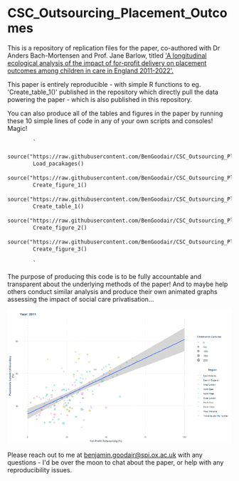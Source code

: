 # CSC_Outsourcing_Placement_Outcomes
This is a repository of replication files for the paper, co-authored with Dr Anders Bach-Mortensen and Prof. Jane Barlow, titled ['A longitudinal ecological analysis of the impact of for-profit delivery on placement outcomes among children in care in England 2011-2022'.](https://www.sciencedirect.com/science/article/pii/S0145213423002260?via%3Dihub)

This paper is entirely reproducible - with simple R functions to eg. 'Create_table_1()' published in the repository which directly pull the data powering the paper - which is also published in this repository.

You can also produce all of the tables and figures in the paper by running these 10 simple lines of code in any of your own scripts and consoles! Magic!


            `
            source("https://raw.githubusercontent.com/BenGoodair/CSC_Outsourcing_Placement_Outcomes/main/Code/Placements_load_libraries.R")
            Load_pacakages()
            source("https://raw.githubusercontent.com/BenGoodair/CSC_Outsourcing_Placement_Outcomes/main/Code/Placements_figure_1.R")
            Create_figure_1()
            source("https://raw.githubusercontent.com/BenGoodair/CSC_Outsourcing_Placement_Outcomes/main/Code/Placements_table_1.R")
            Create_table_1()
            source("https://raw.githubusercontent.com/BenGoodair/CSC_Outsourcing_Placement_Outcomes/main/Code/Placements_figure_2.R")
            Create_figure_2()
            source("https://raw.githubusercontent.com/BenGoodair/CSC_Outsourcing_Placement_Outcomes/main/Code/Placements_figure_3.R")
            Create_figure_3()

            `
The purpose of producing this code is to be fully accountable and transparent about the underlying methods of the paper! And to maybe help others conduct similar analysis and produce their own animated graphs assessing the impact of social care privatisation...

<p align="center">
  <img src="https://github.com/BenGoodair/CSC_Outsourcing_Placement_Outcomes/blob/main/Animated_figure/plot_gif_placements_final.gif" alt="animated" />
</p>

Please reach out to me at benjamin.goodair@spi.ox.ac.uk with any questions - I'd be over the moon to chat about the paper, or help with any reproducibility issues.

